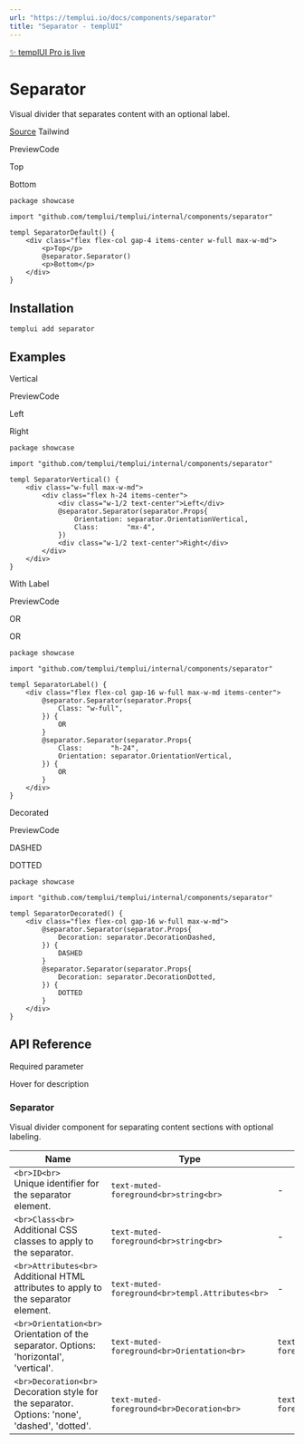 ```yaml
---
url: "https://templui.io/docs/components/separator"
title: "Separator - templUI"
---
```


[✨ templUI Pro is live](https://pro.templui.io/)

# Separator

Visual divider that separates content with an optional label.

[Source](https://github.com/templui/templui/tree/main/internal/components/separator) Tailwind

PreviewCode

Top

Bottom

```
package showcase

import "github.com/templui/templui/internal/components/separator"

templ SeparatorDefault() {
	<div class="flex flex-col gap-4 items-center w-full max-w-md">
		<p>Top</p>
		@separator.Separator()
		<p>Bottom</p>
	</div>
}

```

## Installation

```
templui add separator
```

## Examples

Vertical

PreviewCode

Left

Right

```
package showcase

import "github.com/templui/templui/internal/components/separator"

templ SeparatorVertical() {
	<div class="w-full max-w-md">
		<div class="flex h-24 items-center">
			<div class="w-1/2 text-center">Left</div>
			@separator.Separator(separator.Props{
				Orientation: separator.OrientationVertical,
				Class:       "mx-4",
			})
			<div class="w-1/2 text-center">Right</div>
		</div>
	</div>
}

```

With Label

PreviewCode

OR

OR

```
package showcase

import "github.com/templui/templui/internal/components/separator"

templ SeparatorLabel() {
	<div class="flex flex-col gap-16 w-full max-w-md items-center">
		@separator.Separator(separator.Props{
			Class: "w-full",
		}) {
			OR
		}
		@separator.Separator(separator.Props{
			Class:       "h-24",
			Orientation: separator.OrientationVertical,
		}) {
			OR
		}
	</div>
}

```

Decorated

PreviewCode

DASHED

DOTTED

```
package showcase

import "github.com/templui/templui/internal/components/separator"

templ SeparatorDecorated() {
	<div class="flex flex-col gap-16 w-full max-w-md">
		@separator.Separator(separator.Props{
			Decoration: separator.DecorationDashed,
		}) {
			DASHED
		}
		@separator.Separator(separator.Props{
			Decoration: separator.DecorationDotted,
		}) {
			DOTTED
		}
	</div>
}

```

## API Reference

Required parameter

Hover for description

### Separator

Visual divider component for separating content sections with optional labeling.

| Name | Type | Default |
| --- | --- | --- |
| ```<br>ID<br>```<br>Unique identifier for the separator element. | ```text-muted-foreground<br>string<br>``` | - |
| ```<br>Class<br>```<br>Additional CSS classes to apply to the separator. | ```text-muted-foreground<br>string<br>``` | - |
| ```<br>Attributes<br>```<br>Additional HTML attributes to apply to the separator element. | ```text-muted-foreground<br>templ.Attributes<br>``` | - |
| ```<br>Orientation<br>```<br>Orientation of the separator. Options: 'horizontal', 'vertical'. | ```text-muted-foreground<br>Orientation<br>``` | ```text-muted-foreground<br>horizontal<br>``` |
| ```<br>Decoration<br>```<br>Decoration style for the separator. Options: 'none', 'dashed', 'dotted'. | ```text-muted-foreground<br>Decoration<br>``` | ```text-muted-foreground<br>none<br>``` |